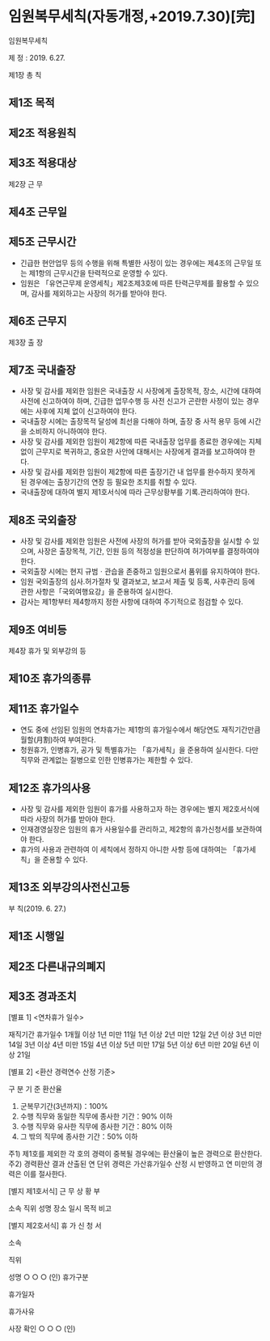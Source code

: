 # 임원복무세칙(자동개정,+2019.7.30)[完]

임원복무세칙

제   정 : 2019. 6.27.

제1장  총 칙

## 제1조 목적
## 제2조 적용원칙
## 제3조 적용대상

제2장 근 무

## 제4조 근무일
## 제5조 근무시간
- 긴급한 현안업무 등의 수행을 위해 특별한 사정이 있는 경우에는 제4조의 근무일 또는 제1항의 근무시간을 탄력적으로 운영할 수 있다.
- 임원은 「유연근무제 운영세칙」제2조제3호에 따른 탄력근무제를 활용할 수 있으며, 감사를 제외하고는 사장의 허가를 받아야 한다.
## 제6조 근무지

제3장 출 장

## 제7조 국내출장
- 사장 및 감사를 제외한 임원은 국내출장 시 사장에게 출장목적, 장소, 시간에 대하여 사전에 신고하여야 하며, 긴급한 업무수행 등 사전 신고가 곤란한 사정이 있는 경우에는 사후에 지체 없이 신고하여야 한다.
- 국내출장 시에는 출장목적 달성에 최선을 다해야 하며, 출장 중 사적 용무 등에 시간을 소비하지 아니하여야 한다.
- 사장 및 감사를 제외한 임원이 제2항에 따른 국내출장 업무를 종료한  경우에는 지체 없이 근무지로 복귀하고, 중요한 사안에 대해서는 사장에게 결과를 보고하여야 한다.
- 사장 및 감사를 제외한 임원이 제2항에 따른 출장기간 내 업무를 완수하지 못하게 된 경우에는 출장기간의 연장 등 필요한 조치를 취할 수 있다.
- 국내출장에 대하여 별지 제1호서식에 따라 근무상황부를 기록&#8228;관리하여야 한다.
## 제8조 국외출장
- 사장 및 감사를 제외한 임원은 사전에 사장의 허가를 받아 국외출장을 실시할 수 있으며, 사장은 출장목적, 기간, 인원 등의 적정성을 판단하여 허가여부를 결정하여야 한다.
- 국외출장 시에는 현지 규범ㆍ관습을 존중하고 임원으로서 품위를 유지하여야 한다.
- 임원 국외출장의 심사&#8228;허가절차 및 결과보고, 보고서 제출 및 등록, 사후관리 등에 관한 사항은「국외여행요강」을 준용하여 실시한다.
- 감사는 제1항부터 제4항까지 정한 사항에 대하여 주기적으로 점검할 수 있다.
## 제9조 여비등

제4장 휴가 및 외부강의 등

## 제10조 휴가의종류
## 제11조 휴가일수
- 연도 중에 선임된 임원의 연차휴가는 제1항의 휴가일수에서 해당연도 재직기간만큼 월할(月割)하여 부여한다.
- 청원휴가, 인병휴가, 공가 및 특별휴가는 「휴가세칙」을 준용하여 실시한다. 다만 직무와 관계없는 질병으로 인한 인병휴가는 제한할 수 있다.
## 제12조 휴가의사용
- 사장 및 감사를 제외한 임원이 휴가를 사용하고자 하는 경우에는 별지 제2호서식에 따라 사장의 허가를 받아야 한다.
- 인재경영실장은 임원의 휴가 사용일수를 관리하고, 제2항의 휴가신청서를 보관하여야 한다.
- 휴가의 사용과 관련하여 이 세칙에서 정하지 아니한 사항 등에 대하여는 「휴가세칙」을 준용할 수 있다.
## 제13조 외부강의사전신고등

부      칙(2019. 6. 27.)
## 제1조 시행일
## 제2조 다른내규의폐지
## 제3조 경과조치
[별표 1]
<연차휴가 일수>

재직기간
휴가일수
1개월 이상 1년 미만
11일
1년 이상 2년 미만
12일
2년 이상 3년 미만
14일
3년 이상 4년 미만
15일
4년 이상 5년 미만
17일
5년 이상 6년 미만
20일
6년 이상
21일

[별표 2]
<환산 경력연수 산정 기준>

구 분
기 준
환산율
1. 군복무기간(3년까지)：100%
2. 수행 직무와 동일한 직무에 종사한 기간：90% 이하
3. 수행 직무와 유사한 직무에 종사한 기간：80% 이하
4. 그 밖의 직무에 종사한 기간：50% 이하

 주1) 제1호를 제외한 각 호의 경력이 중복될 경우에는 환산율이 높은 경력으로 환산한다.
 주2) 경력환산 결과 산출된 연 단위 경력은 가산휴가일수 산정 시 반영하고 연 미만의 경력은 이를 절사한다.

[별지 제1호서식]
근 무 상 황 부

소속
직위
성명
장소
일시
목적
비고

[별지 제2호서식]
휴 가 신 청 서

소속

직위

성명
 ○ ○ ○ (인)
휴가구분

휴가일자

휴가사유

사장 확인
         ○ ○ ○   (인)
